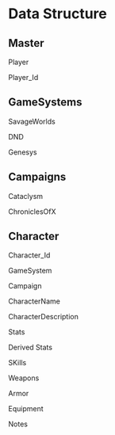 # Data Structure

## Master
Player

Player_Id

## GameSystems
SavageWorlds

DND

Genesys

## Campaigns
Cataclysm

ChroniclesOfX

## Character
Character_Id

GameSystem

Campaign

CharacterName

CharacterDescription

Stats

Derived Stats

SKills

Weapons

Armor

Equipment

Notes
